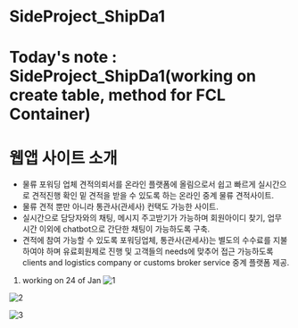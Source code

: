 # SideProject_ShipDa1
# Today's note : SideProject_ShipDa1(working on create table, method for FCL Container)

# 웹앱 사이트 소개
- 물류 포워딩 업체 견적의뢰서를 온라인 플랫폼에 올림으로서 쉽고 빠르게 실시간으로 견적진행 확인 밑 견적을 받을 수 있도록 하는 온라인 중계 물류 견적사이트.
- 물류 견적 뿐만 아니라 통관사(관세사) 컨택도 가능한 사이트.
- 실시간으로 담당자와의 채팅, 메시지 주고받기가 가능하며 회원아이디 찾기, 업무 시간 이외에 chatbot으로 간단한 채팅이 가능하도록 구축.
- 견적에 참여 가능할 수 있도록 포워딩업체, 통관사(관세사)는 별도의 수수료를 지불하여야 하며 유료회원제로 진행 및 고객들의 needs에 맞추어 접근 가능하도록 
  clients and logistics company or customs broker service 중계 플랫폼 제공.




1. working on 24 of Jan
![1](https://user-images.githubusercontent.com/73155839/105609295-ae6cdd80-5deb-11eb-9e53-04a5b4a4a93d.png)


![2](https://user-images.githubusercontent.com/73155839/105609312-c5133480-5deb-11eb-9169-92faf3faed34.png)


![3](https://user-images.githubusercontent.com/73155839/105609314-c7758e80-5deb-11eb-8587-45ec2f798f98.png)
